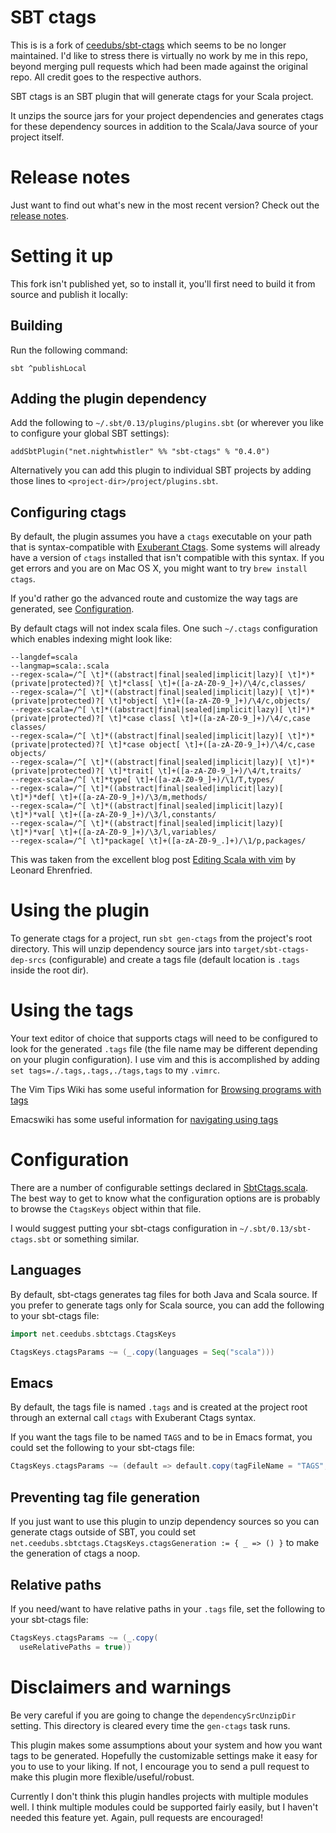 # SBT ctags #

This is is a fork of [ceedubs/sbt-ctags](https://github.com/ceedubs/sbt-ctags) which seems to be no longer maintained.
I'd like to stress there is virtually no work by me in this repo, beyond merging pull requests which had been made against the original repo.
All credit goes to the respective authors.

SBT ctags is an SBT plugin that will generate ctags for your Scala project.

It unzips the source jars for your project dependencies and generates ctags for these dependency sources in addition to the Scala/Java source of your project itself.

# Release notes #

Just want to find out what's new in the most recent version? Check out the [release notes](https://github.com/nightwhistler/sbt-ctags/tree/master/release-notes).

# Setting it up #

This fork isn't published yet, so to install it, you'll first need to build it from source and publish it locally:

## Building ##

Run the following command:

```
sbt ^publishLocal
```

## Adding the plugin dependency ##

Add the following to `~/.sbt/0.13/plugins/plugins.sbt` (or wherever you like to configure your global SBT settings):
```
addSbtPlugin("net.nightwhistler" %% "sbt-ctags" % "0.4.0")
```

Alternatively you can add this plugin to individual SBT projects by adding those lines to `<project-dir>/project/plugins.sbt`.

## Configuring ctags ##

By default, the plugin assumes you have a `ctags` executable on your path that is syntax-compatible with [Exuberant Ctags](http://ctags.sourceforge.net/). Some systems will already have a version of `ctags` installed that isn't compatible with this syntax. If you get errors and you are on Mac OS X, you might want to try `brew install ctags`.

If you'd rather go the advanced route and customize the way tags are generated, see [Configuration](#configuration).

By default ctags will not index scala files.  One such `~/.ctags` configuration which enables indexing might look like:

```shell
--langdef=scala
--langmap=scala:.scala
--regex-scala=/^[ \t]*((abstract|final|sealed|implicit|lazy)[ \t]*)*(private|protected)?[ \t]*class[ \t]+([a-zA-Z0-9_]+)/\4/c,classes/
--regex-scala=/^[ \t]*((abstract|final|sealed|implicit|lazy)[ \t]*)*(private|protected)?[ \t]*object[ \t]+([a-zA-Z0-9_]+)/\4/c,objects/
--regex-scala=/^[ \t]*((abstract|final|sealed|implicit|lazy)[ \t]*)*(private|protected)?[ \t]*case class[ \t]+([a-zA-Z0-9_]+)/\4/c,case classes/
--regex-scala=/^[ \t]*((abstract|final|sealed|implicit|lazy)[ \t]*)*(private|protected)?[ \t]*case object[ \t]+([a-zA-Z0-9_]+)/\4/c,case objects/
--regex-scala=/^[ \t]*((abstract|final|sealed|implicit|lazy)[ \t]*)*(private|protected)?[ \t]*trait[ \t]+([a-zA-Z0-9_]+)/\4/t,traits/
--regex-scala=/^[ \t]*type[ \t]+([a-zA-Z0-9_]+)/\1/T,types/
--regex-scala=/^[ \t]*((abstract|final|sealed|implicit|lazy)[ \t]*)*def[ \t]+([a-zA-Z0-9_]+)/\3/m,methods/
--regex-scala=/^[ \t]*((abstract|final|sealed|implicit|lazy)[ \t]*)*val[ \t]+([a-zA-Z0-9_]+)/\3/l,constants/
--regex-scala=/^[ \t]*((abstract|final|sealed|implicit|lazy)[ \t]*)*var[ \t]+([a-zA-Z0-9_]+)/\3/l,variables/
--regex-scala=/^[ \t]*package[ \t]+([a-zA-Z0-9_.]+)/\1/p,packages/
```

This was taken from the excellent blog post [Editing Scala with vim](http://leonard.io/blog/2013/04/editing-scala-with-vim/) by Leonard Ehrenfried.

# Using the plugin #

To generate ctags for a project, run `sbt gen-ctags` from the project's root directory. This will unzip dependency source jars into `target/sbt-ctags-dep-srcs` (configurable) and create a tags file (default location is `.tags` inside the root dir).

# Using the tags #

Your text editor of choice that supports ctags will need to be configured to look for the generated `.tags` file (the file name may be different depending on your plugin configuration). I use vim and this is accomplished by adding `set tags=./.tags,.tags,./tags,tags` to my `.vimrc`.

The Vim Tips Wiki has some useful information for [Browsing programs with tags](http://vim.wikia.com/wiki/Browsing_programs_with_tags)

Emacswiki has some useful information for [navigating using tags](http://www.emacswiki.org/emacs/EmacsTags)

# Configuration #

There are a number of configurable settings declared in [SbtCtags.scala](https://github.com/nightwhistler/sbt-ctags/blob/master/src/main/scala/net/ceedubs/sbtctags/SbtCtags.scala). The best way to get to know what the configuration options are is probably to browse the `CtagsKeys` object within that file.

I would suggest putting your sbt-ctags configuration in `~/.sbt/0.13/sbt-ctags.sbt` or something similar.

## Languages ##

By default, sbt-ctags generates tag files for both Java and Scala source. If you prefer to generate tags only for Scala source, you can add the following to your sbt-ctags file:

```scala
import net.ceedubs.sbtctags.CtagsKeys

CtagsKeys.ctagsParams ~= (_.copy(languages = Seq("scala")))
```

## Emacs ##

By default, the tags file is named `.tags` and is created at the project root through an external call `ctags` with Exuberant Ctags syntax.

If you want the tags file to be named `TAGS` and to be in Emacs format, you could set the following to your sbt-ctags file:

```scala
CtagsKeys.ctagsParams ~= (default => default.copy(tagFileName = "TAGS", extraArgs = "-e" +: default.extraArgs))
```

## Preventing tag file generation

If you just want to use this plugin to unzip dependency sources so you can generate ctags outside of SBT, you could set `net.ceedubs.sbtctags.CtagsKeys.ctagsGeneration := { _ => () }` to make the generation of ctags a noop.

## Relative paths

If you need/want to have relative paths in your `.tags` file, set the following to your sbt-ctags file:

```scala
CtagsKeys.ctagsParams ~= (_.copy(
  useRelativePaths = true))
```

# Disclaimers and warnings #
Be very careful if you are going to change the `dependencySrcUnzipDir` setting. This directory is cleared every time the `gen-ctags` task runs.

This plugin makes some assumptions about your system and how you want tags to be generated. Hopefully the customizable settings make it easy for you to use to your liking. If not, I encourage you to send a pull request to make this plugin more flexible/useful/robust.

Currently I don't think this plugin handles projects with multiple modules well. I think multiple modules could be supported fairly easily, but I haven't needed this feature yet. Again, pull requests are encouraged!
